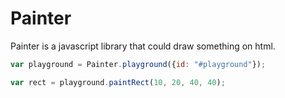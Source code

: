Painter
=======

Painter is a javascript library that could draw something on html.

```javascript
var playground = Painter.playground({id: "#playground"});

var rect = playground.paintRect(10, 20, 40, 40);
```
